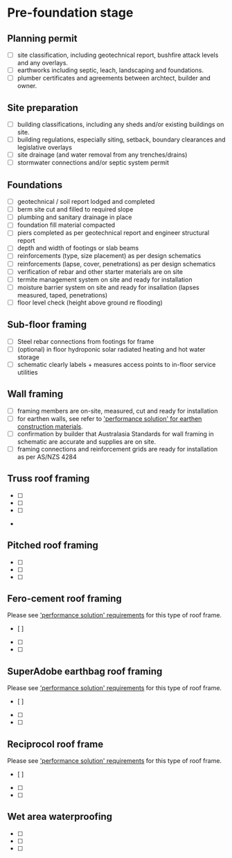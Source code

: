 # Pre-foundation stage

## Planning permit
  - [ ] site classification, including geotechnical report, bushfire attack levels and any overlays.
  - [ ] earthworks including septic, leach, landscaping and foundations.
  - [ ] plumber certificates and agreements between archtect, builder and owner.

## Site preparation
  -  [ ] building classifications, including any sheds and/or existing buildings on site.
  -  [ ] building regulations, especially siting, setback, boundary clearances and legislative overlays
  -  [ ] site drainage (and water removal from any trenches/drains)
  -  [ ] stormwater connections and/or septic system permit

## Foundations
  -  [ ] geotechnical / soil report lodged and completed
  -  [ ] berm site cut and filled to required slope
  -  [ ] plumbing and sanitary drainage in place
  -  [ ] foundation fill material compacted
  -  [ ] piers completed as per geotechnical report and engineer structural report
  -  [ ] depth and width of footings or slab beams
  -  [ ] reinforcements (type, size placement) as per design schematics
  -  [ ] reinforcements (lapse, cover, penetrations) as per design schematics
  -  [ ] verification of rebar and other starter materials are on site
  -  [ ] termite management system on site and ready for installation
  -  [ ] moisture barrier system on site and ready for insallation (lapses measured, taped, penetrations)
  -  [ ] floor level check (height above ground re flooding)

## Sub-floor framing
  - [ ] Steel rebar connections from footings for frame
  - [ ] (optional) in floor hydroponic solar radiated heating and hot water storage
  - [ ] schematic clearly labels + measures access points to in-floor service utilities

## Wall framing
  - [ ] framing members are on-site, measured, cut and ready for installation
  - [ ] for earthen walls, see refer to ['performance solution' for earthen construction materials](https://github.com/earthsteading/performance-solutions).
  - [ ] confirmation by builder that Australasia Standards for wall framing in schematic are accurate and supplies are on site.
  - [ ] framing connections and reinforcement grids are ready for installation as per AS/NZS 4284

## Truss roof framing
  -  [ ] 
  -  [ ] 
  -  [ ] 
  -  

## Pitched roof framing
  -  [ ] 
  -  [ ] 
  -  [ ] 

## Fero-cement roof framing
Please see ['performance solution' requirements]((https://github.com/earthsteading/performance-solutions)) for this type of roof frame.
  -  [ ] 
  -  [ ] 
  -  [ ] 
 
## SuperAdobe earthbag roof framing
Please see ['performance solution' requirements]((https://github.com/earthsteading/performance-solutions)) for this type of roof frame.
  -  [ ] 
  -  [ ] 
  -  [ ] 

## Reciprocol roof frame
Please see ['performance solution' requirements]((https://github.com/earthsteading/performance-solutions)) for this type of roof frame.
  -  [ ] 
  -  [ ] 
  -  [ ] 

## Wet area waterproofing
  -  [ ] 
  -  [ ] 
  -  [ ] 
